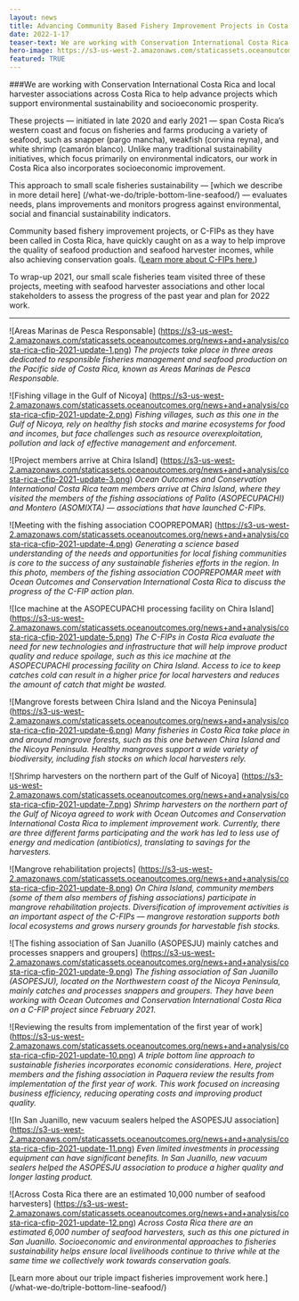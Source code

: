 ```yaml
---
layout: news
title: Advancing Community Based Fishery Improvement Projects in Costa Rica
date: 2022-1-17
teaser-text: We are working with Conservation International Costa Rica and local harvester associations across Costa Rica to help advance projects which support environmental sustainability and socioeconomic prosperity.
hero-image: https://s3-us-west-2.amazonaws.com/staticassets.oceanoutcomes.org/news+and+analysis/costa-rica-cfip-2021-update-10.png
featured: TRUE
---
```


###We are working with Conservation International Costa Rica and local harvester associations across Costa Rica to help advance projects which support environmental sustainability and socioeconomic prosperity.

These projects — initiated in late 2020 and early 2021 — span Costa Rica’s western coast and focus on fisheries and farms producing a variety of seafood, such as snapper (pargo mancha), weakfish (corvina reyna), and white shrimp (camarón blanco). Unlike many traditional sustainability initiatives, which focus primarily on environmental indicators, our work in Costa Rica also incorporates socioeconomic improvement. 

This approach to small scale fisheries sustainability — [which we describe in more detail here] (/what-we-do/triple-bottom-line-seafood/) — evaluates needs, plans improvements and monitors progress against environmental, social and financial sustainability indicators.

Community based fishery improvement projects, or C-FIPs as they have been called in Costa Rica, have quickly caught on as a way to help improve the quality of seafood production and seafood harvester incomes, while also achieving conservation goals. (<a href="https://pescandofuturoprospero.com/en/sustainable-fishing/" target="_blank">Learn more about C-FIPs here.</a>)

To wrap-up 2021, our small scale fisheries team visited three of these projects, meeting with seafood harvester associations and other local stakeholders to assess the progress of the past year and plan for 2022 work.

----

![Areas Marinas de Pesca Responsable]
(https://s3-us-west-2.amazonaws.com/staticassets.oceanoutcomes.org/news+and+analysis/costa-rica-cfip-2021-update-1.png)
*The projects take place in three areas dedicated to responsible fisheries management and seafood production on the Pacific side of Costa Rica, known as Areas Marinas de Pesca Responsable.*

![Fishing village in the Gulf of Nicoya]
(https://s3-us-west-2.amazonaws.com/staticassets.oceanoutcomes.org/news+and+analysis/costa-rica-cfip-2021-update-2.png)
*Fishing villages, such as this one in the Gulf of Nicoya, rely on healthy fish stocks and marine ecosystems for food and incomes, but face challenges such as resource overexploitation, pollution and lack of effective management and enforcement.*

![Project members arrive at Chira Island]
(https://s3-us-west-2.amazonaws.com/staticassets.oceanoutcomes.org/news+and+analysis/costa-rica-cfip-2021-update-3.png)
*Ocean Outcomes and Conservation International Costa Rica team members arrive at Chira Island, where they visited the members of the fishing associations of Palito (ASOPECUPACHI) and Montero (ASOMIXTA) — associations that have launched C-FIPs.*

![Meeting with the fishing association COOPREPOMAR]
(https://s3-us-west-2.amazonaws.com/staticassets.oceanoutcomes.org/news+and+analysis/costa-rica-cfip-2021-update-4.png)
*Generating a science based understanding of the needs and opportunities for local fishing communities is core to the success of any sustainable fisheries efforts in the region. In this photo, members of the fishing association COOPREPOMAR meet with Ocean Outcomes and Conservation International Costa Rica to discuss the progress of the C-FIP action plan.*

![Ice machine at the ASOPECUPACHI processing facility on Chira Island]
(https://s3-us-west-2.amazonaws.com/staticassets.oceanoutcomes.org/news+and+analysis/costa-rica-cfip-2021-update-5.png)
*The C-FIPs in Costa Rica evaluate the need for new technologies and infrastructure that will help improve product quality and reduce spoilage, such as this ice machine at the ASOPECUPACHI processing facility on Chira Island. Access to ice to keep catches cold can result in a higher price for local harvesters and reduces the amount of catch that might be wasted.*

![Mangrove forests between Chira Island and the Nicoya Peninsula]
(https://s3-us-west-2.amazonaws.com/staticassets.oceanoutcomes.org/news+and+analysis/costa-rica-cfip-2021-update-6.png)
*Many fisheries in Costa Rica take place in and around mangrove forests, such as this one between Chira Island and the Nicoya Peninsula. Healthy mangroves support a wide variety of biodiversity, including fish stocks on which local harvesters rely.*

![Shrimp harvesters on the northern part of the Gulf of Nicoya]
(https://s3-us-west-2.amazonaws.com/staticassets.oceanoutcomes.org/news+and+analysis/costa-rica-cfip-2021-update-7.png)
*Shrimp harvesters on the northern part of the Gulf of Nicoya agreed to work with Ocean Outcomes and Conservation International Costa Rica to implement improvement work. Currently, there are three different farms participating and the work has led to less use of energy and medication (antibiotics), translating to savings for the harvesters.*

![Mangrove rehabilitation projects]
(https://s3-us-west-2.amazonaws.com/staticassets.oceanoutcomes.org/news+and+analysis/costa-rica-cfip-2021-update-8.png)
*On Chira Island, community members (some of them also members of fishing associations) participate in mangrove rehabilitation projects. Diversification of improvement activities is an important aspect of the C-FIPs — mangrove restoration supports both local ecosystems and grows nursery grounds for harvestable fish stocks.*

![The fishing association of San Juanillo (ASOPESJU) mainly catches and processes snappers and groupers]
(https://s3-us-west-2.amazonaws.com/staticassets.oceanoutcomes.org/news+and+analysis/costa-rica-cfip-2021-update-9.png)
*The fishing association of San Juanillo (ASOPESJU), located on the Northwestern coast of the Nicoya Peninsula, mainly catches and processes snappers and groupers. They have been working with Ocean Outcomes and Conservation International Costa Rica on a C-FIP project since February 2021.*

![Reviewing the results from implementation of the first year of work]
(https://s3-us-west-2.amazonaws.com/staticassets.oceanoutcomes.org/news+and+analysis/costa-rica-cfip-2021-update-10.png)
*A triple bottom line approach to sustainable fisheries incorporates economic considerations. Here, project members and the fishing association in Paquera review the results from implementation of the first year of work. This work focused on increasing business efficiency, reducing operating costs and improving product quality.*

![In San Juanillo, new vacuum sealers helped the ASOPESJU association]
(https://s3-us-west-2.amazonaws.com/staticassets.oceanoutcomes.org/news+and+analysis/costa-rica-cfip-2021-update-11.png)
*Even limited investments in processing equipment can have significant benefits. In San Juanillo, new vacuum sealers helped the ASOPESJU association to produce a higher quality and longer lasting product.*

![Across Costa Rica there are an estimated 10,000 number of seafood harvesters]
(https://s3-us-west-2.amazonaws.com/staticassets.oceanoutcomes.org/news+and+analysis/costa-rica-cfip-2021-update-12.png)
*Across Costa Rica there are an estimated 6,000 number of seafood harvesters, such as this one pictured in San Juanillo. Socioeconomic and environmental approaches to fisheries sustainability helps ensure local livelihoods continue to thrive while at the same time we collectively work towards conservation goals.*

[Learn more about our triple impact fisheries improvement work here.] (/what-we-do/triple-bottom-line-seafood/)
